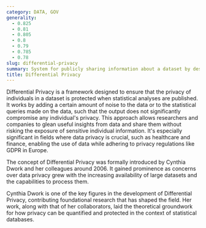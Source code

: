 ```yaml
---
category: DATA, GOV
generality:
  - 0.825
  - 0.81
  - 0.805
  - 0.8
  - 0.79
  - 0.785
  - 0.78
slug: differential-privacy
summary: System for publicly sharing information about a dataset by describing the patterns of groups within the dataset while withholding information about individuals in the dataset.
title: Differential Privacy
---
```


Differential Privacy is a framework designed to ensure that the privacy of individuals in a dataset is protected when statistical analyses are published. It works by adding a certain amount of noise to the data or to the statistical queries made on the data, such that the output does not significantly compromise any individual's privacy. This approach allows researchers and companies to glean useful insights from data and share them without risking the exposure of sensitive individual information. It's especially significant in fields where data privacy is crucial, such as healthcare and finance, enabling the use of data while adhering to privacy regulations like GDPR in Europe.

The concept of Differential Privacy was formally introduced by Cynthia Dwork and her colleagues around 2006. It gained prominence as concerns over data privacy grew with the increasing availability of large datasets and the capabilities to process them.

Cynthia Dwork is one of the key figures in the development of Differential Privacy, contributing foundational research that has shaped the field. Her work, along with that of her collaborators, laid the theoretical groundwork for how privacy can be quantified and protected in the context of statistical databases.

